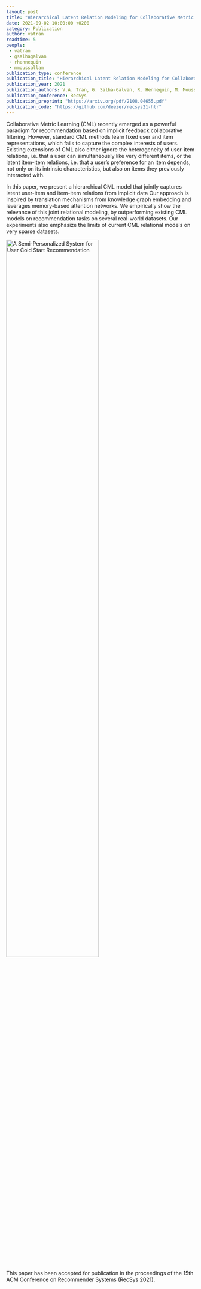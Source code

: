```yaml
---
layout: post
title: "Hierarchical Latent Relation Modeling for Collaborative Metric Learning"
date: 2021-09-02 10:00:00 +0200
category: Publication
author: vatran
readtime: 5
people:
 - vatran
 - gsalhagalvan
 - rhennequin
 - mmoussallam
publication_type: conference
publication_title: "Hierarchical Latent Relation Modeling for Collaborative Metric Learning"
publication_year: 2021
publication_authors: V.A. Tran, G. Salha-Galvan, R. Hennequin, M. Moussallam
publication_conference: RecSys
publication_preprint: "https://arxiv.org/pdf/2108.04655.pdf"
publication_code: "https://github.com/deezer/recsys21-hlr"
---
```


Collaborative Metric Learning (CML) recently emerged as a powerful paradigm for recommendation based on implicit feedback
collaborative filtering. However, standard CML methods learn fixed user and item representations, which fails to capture the complex
interests of users. Existing extensions of CML also either ignore the heterogeneity of user-item relations, i.e. that a user can simultaneously like very different items, or the latent item-item relations, i.e. that a user’s preference for an item depends, not only on
its intrinsic characteristics, but also on items they previously interacted with.

In this paper, we present a hierarchical CML model that jointly captures latent user-item and item-item relations from implicit data
Our approach is inspired by translation mechanisms from knowledge graph embedding and leverages memory-based attention networks.
We empirically show the relevance of this joint relational modeling, by outperforming existing CML models on recommendation tasks on several real-world datasets.
Our experiments also emphasize the limits of current CML relational models on very sparse datasets.

<div class="publication-illustration">
    <img
        style="width: 70%;"
        src="{{ '/static/images/publis/salhagalvan21recsys/table.png' | prepend: site.url }}"
        alt="A Semi-Personalized System for User Cold Start Recommendation"/>
</div>

This paper has been accepted for publication in the proceedings of the 15th ACM Conference on Recommender Systems (RecSys 2021).
